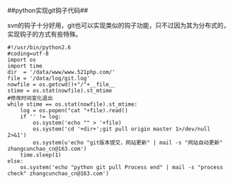 ##python实现git钩子代码##

svn的钩子十分好用，git也可以实现类似的钩子功能，只不过因为其为分布式的，实现钩子的方式有些特殊。

	#!/usr/bin/python2.6
	#coding=utf-8
	import os
	import time
	dir  = '/data/www/www.521php.com/'
	file = '/data/log/git.log'
	nowfile = os.getcwd()+"/"+__file__
	stime = os.stat(nowfile).st_mtime
	#修改时间变化退出
	while stime == os.stat(nowfile).st_mtime:
	    log = os.popen("cat "+file).read()
	    if '' != log:
	        os.system('echo "" > '+file)
	        os.system('cd '+dir+';git pull origin master 1>/dev/null 2>&1')        
	        os.system(u'echo "git版本提交，网站更新" | mail -s "网站自动更新" zhangcunchao_cn@163.com')
	    time.sleep(1)
	else:
	    os.system('echo "python git pull Process end" | mail -s "process check" zhangcunchao_cn@163.com')
